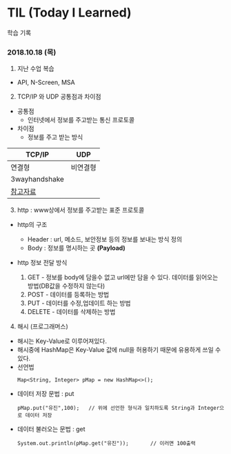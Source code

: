 # TIL (Today I Learned)

학습 기록

### 2018.10.18 (목)

1. 지난 수업 복습 
- API, N-Screen, MSA

2. TCP/IP 와 UDP 공통점과 차이점
- 공통점
   * 인터넷에서 정보를 주고받는 통신 프로토콜
- 차이점
   * 정보를 주고 받는 방식    
   
TCP/IP | UDP 
---- | ----  
 연결형 | 비연결형 
 3wayhandshake | 
 [참고자료](https://t1.daumcdn.net/cfile/tistory/225A964D52F1BB6917) |

3. http : www상에서 정보를 주고받는 표준 프로토콜
- http의 구조   
   + Header : url, 메소드, 보안정보 등의 정보를 보내는 방식 정의     
   + Body   : 정보를 명시하는 곳 __(Payload)__
- http 정보 전달 방식   
    
  1. GET - 정보를 body에 담을수 없고 url에만 담을 수 있다. 데이터를 읽어오는 방법(DB값을 수정하지 않는다)
  2. POST - 데이터를 등록하는 방법
  3. PUT - 데이터를 수정,업데이트 하는 방법
  4. DELETE - 데이터를 삭제하는 방법

4. 해시 (프로그래머스)
- 해시는 Key-Value로 이루어져있다.
- 해시중에 HashMap은 Key-Value 값에 null을 허용하기 때문에 유용하게 쓰일 수 있다.
- 선언법    
  ```
  Map<String, Integer> pMap = new HashMap<>();  
  ```
- 데이터 저장 문법 : put
  ```
  pMap.put("유진",100);   // 위에 선언한 형식과 일치하도록 String과 Integer으로 데이터 저장
  ```
- 데이터 불러오는 문법 : get
  ```
  System.out.println(pMap.get("유진"));       // 이러면 100출력
  ```
  
